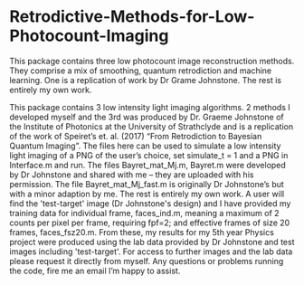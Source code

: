 # Retrodictive-Methods-for-Low-Photocount-Imaging
This package contains three low photocount image reconstruction methods.  They comprise a mix of smoothing, quantum retrodiction and machine learning. One is a replication of work by Dr Grame Johnstone.  The rest is entirely my own work.

This package contains 3 low intensity light imaging algorithms.  2 methods I developed myself and the 3rd was produced by Dr. Graeme Johnstone of the Institute of Photonics at the University of Strathclyde and is a replication of the work of Speiret’s et. al. (2017) “From Retrodiction to Bayesian Quantum Imaging”. 
The files here can be used to simulate a low intensity light imaging of a PNG of the user’s choice, set simulate_t = 1 and a PNG in Interface.m and run.
The files Bayret_mat_Mj.m, Bayret.m were developed by Dr Johnstone and shared with me – they are uploaded with his permission.  The file Bayret_mat_Mj_fast.m is originally Dr Johnstone’s but with a minor adaption by me.  The rest is entirely my own work.
A user will find the 'test-target' image (Dr Johnstone's design) and I have provided my training data for individual frame, faces_ind.m, meaning a maximum of 2 counts per pixel per frame, requiring fpf=2; and effective frames of size 20 frames, faces_fsz20.m.  From these, my results for my 5th year Physics project were produced using the lab data provided by Dr Johnstone and test images including 'test-target'.  For access to further images and the lab data please request it directly from myself.
Any questions or problems running the code, fire me an email I’m happy to assist.
